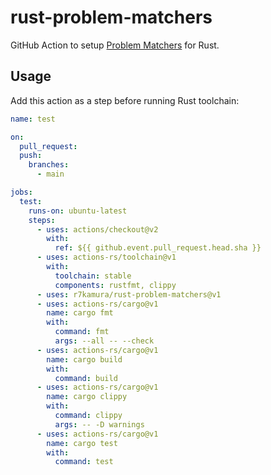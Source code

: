# rust-problem-matchers

GitHub Action to setup [Problem Matchers](https://github.com/actions/toolkit/blob/1cc56db0ff126f4d65aeb83798852e02a2c180c3/docs/problem-matchers.md) for Rust.

## Usage

Add this action as a step before running Rust toolchain:

```yaml
name: test

on:
  pull_request:
  push:
    branches:
      - main

jobs:
  test:
    runs-on: ubuntu-latest
    steps:
      - uses: actions/checkout@v2
        with:
          ref: ${{ github.event.pull_request.head.sha }}
      - uses: actions-rs/toolchain@v1
        with:
          toolchain: stable
          components: rustfmt, clippy
      - uses: r7kamura/rust-problem-matchers@v1
      - uses: actions-rs/cargo@v1
        name: cargo fmt
        with:
          command: fmt
          args: --all -- --check
      - uses: actions-rs/cargo@v1
        name: cargo build
        with:
          command: build
      - uses: actions-rs/cargo@v1
        name: cargo clippy
        with:
          command: clippy
          args: -- -D warnings
      - uses: actions-rs/cargo@v1
        name: cargo test
        with:
          command: test
```
